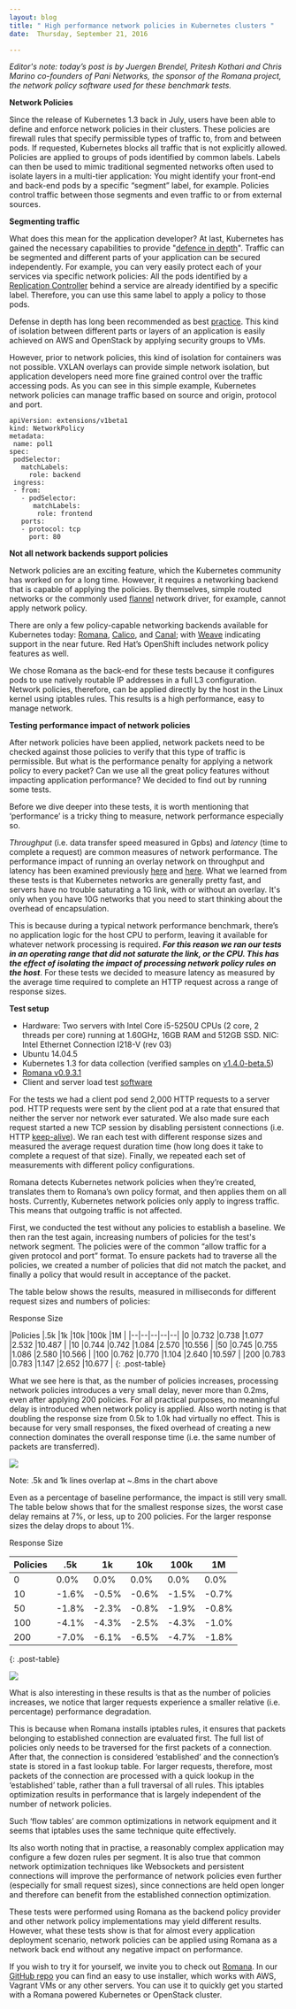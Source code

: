 ```yaml
---
layout: blog
title: " High performance network policies in Kubernetes clusters "
date:  Thursday, September 21, 2016

---
```

_Editor's note: today’s post is by Juergen Brendel, Pritesh Kothari and Chris Marino co-founders of Pani Networks, the sponsor of the Romana project, the network policy software used for these benchmark tests._  



**Network Policies**



Since the release of Kubernetes 1.3 back in July, users have been able to define and enforce network policies in their clusters. These policies are firewall rules that specify permissible types of traffic to, from and between pods. If requested, Kubernetes blocks all traffic that is not explicitly allowed. Policies are applied to groups of pods identified by common labels. Labels can then be used to mimic traditional segmented networks often used to isolate layers in a multi-tier application: You might identify your front-end and back-end pods by a specific “segment” label, for example. Policies control traffic between those segments and even traffic to or from external sources.



**Segmenting traffic**



What does this mean for the application developer? At last, Kubernetes has gained the necessary capabilities to provide "[defence in depth](https://en.wikipedia.org/wiki/Defense_in_depth_(computing))". Traffic can be segmented and different parts of your application can be secured independently. For example, you can very easily protect each of your services via specific network policies: All the pods identified by a [Replication Controller](http://kubernetes.io/docs/user-guide/replication-controller/) behind a service are already identified by a specific label. Therefore, you can use this same label to apply a policy to those pods.



Defense in depth has long been recommended as best [practice](http://blog.kubernetes.io/2016/08/security-best-practices-kubernetes-deployment.html). This kind of isolation between different parts or layers of an application is easily achieved on AWS and OpenStack by applying security groups to VMs.



However, prior to network policies, this kind of isolation for containers was not possible. VXLAN overlays can provide simple network isolation, but application developers need more fine grained control over the traffic accessing pods. As you can see in this simple example, Kubernetes network policies can manage traffic based on source and origin, protocol and port.





```
apiVersion: extensions/v1beta1  
kind: NetworkPolicy  
metadata:  
 name: pol1  
spec:  
 podSelector:  
   matchLabels:  
     role: backend  
 ingress:  
 - from:  
   - podSelector:  
      matchLabels:  
       role: frontend  
   ports:  
   - protocol: tcp  
     port: 80
 ```





**Not all network backends support policies**



Network policies are an exciting feature, which the Kubernetes community has worked on for a long time. However, it requires a networking backend that is capable of applying the policies. By themselves, simple routed networks or the commonly used [flannel](https://github.com/coreos/flannel) network driver, for example, cannot apply network policy.



There are only a few policy-capable networking backends available for Kubernetes today: [Romana](http://romana.io/), [Calico](http://projectcalico.org/), and [Canal](https://github.com/tigera/canal); with [Weave](http://www.weave.works/) indicating support in the near future. Red Hat’s OpenShift includes network policy features as well.



We chose Romana as the back-end for these tests because it configures pods to use natively routable IP addresses in a full L3 configuration. Network policies, therefore, can be applied directly by the host in the Linux kernel using iptables rules. This results is a high performance, easy to manage network.



**Testing performance impact of network policies**



After network policies have been applied, network packets need to be checked against those policies to verify that this type of traffic is permissible. But what is the performance penalty for applying a network policy to every packet? Can we use all the great policy features without impacting application performance? We decided to find out by running some tests.



Before we dive deeper into these tests, it is worth mentioning that ‘performance’ is a tricky thing to measure, network performance especially so.



_Throughput_ (i.e. data transfer speed measured in Gpbs) and _latency_ (time to complete a request) are common measures of network performance. The performance impact of running an overlay network on throughput and latency has been examined previously [here](https://smana.kubespray.io/index.php/posts/kubernetes-net-bench) and [here](http://machinezone.github.io/research/networking-solutions-for-kubernetes/). What we learned from these tests is that Kubernetes networks are generally pretty fast, and servers have no trouble saturating a 1G link, with or without an overlay. It's only when you have 10G networks that you need to start thinking about the overhead of encapsulation.



This is because during a typical network performance benchmark, there’s no application logic for the host CPU to perform, leaving it available for whatever network processing is required. **_For this reason we ran our tests in an operating range that did not saturate the link, or the CPU. This has the effect of isolating the impact of processing network policy rules on the host_**. For these tests we decided to measure latency as measured by the average time required to complete an HTTP request across a range of response sizes.





**Test setup**

- Hardware: Two servers with Intel Core i5-5250U CPUs (2 core, 2 threads per core) running at 1.60GHz, 16GB RAM and 512GB SSD. NIC: Intel Ethernet Connection I218-V (rev 03)
- Ubuntu 14.04.5
- Kubernetes 1.3 for data collection (verified samples on [v1.4.0-beta.5](http://v1.4.0-beta.5/))
- [Romana v0.9.3.1](https://github.com/romana/romana)
- Client and server load test [software](https://github.com/paninetworks/testing-tools)

For the tests we had a client pod send 2,000 HTTP requests to a server pod. HTTP requests were sent by the client pod at a rate that ensured that neither the server nor network ever saturated. We also made sure each request started a new TCP session by disabling persistent connections (i.e. HTTP [keep-alive](https://en.wikipedia.org/wiki/HTTP_persistent_connection)). We ran each test with different response sizes and measured the average request duration time (how long does it take to complete a request of that size). Finally, we repeated each set of measurements with different policy configurations.



Romana detects Kubernetes network policies when they’re created, translates them to Romana’s own policy format, and then applies them on all hosts. Currently, Kubernetes network policies only apply to ingress traffic. This means that outgoing traffic is not affected.

First, we conducted the test without any policies to establish a baseline. We then ran the test again, increasing numbers of policies for the test's network segment. The policies were of the common “allow traffic for a given protocol and port” format. To ensure packets had to traverse all the policies, we created a number of policies that did not match the packet, and finally a policy that would result in acceptance of the packet.



The table below shows the results, measured in milliseconds for different request sizes and numbers of policies:



Response Size

|Policies |.5k |1k |10k |100k |1M |
|--|--|--|--|--|
|0 |0.732 |0.738 |1.077 |2.532 |10.487 |
|10 |0.744 |0.742 |1.084 |2.570 |10.556 |
|50 |0.745 |0.755 |1.086 |2.580 |10.566 |
|100 |0.762 |0.770 |1.104 |2.640 |10.597 |
|200 |0.783 |0.783 |1.147 |2.652 |10.677 |
{: .post-table}


What we see here is that, as the number of policies increases, processing network policies introduces a very small delay, never more than 0.2ms, even after applying 200 policies. For all practical purposes, no meaningful delay is introduced when network policy is applied. Also worth noting is that doubling the response size from 0.5k to 1.0k had virtually no effect. This is because for very small responses, the fixed overhead of creating a new connection dominates the overall response time (i.e. the same number of packets are transferred).



 ![](https://lh3.googleusercontent.com/2M6D3zIPSiBE1LUZ3I5oVlZtfVVGP-aK6P3Qsb_siG0Jy16zeE1pNIZGLxeRh4SLCNUKY53A0Qbcm-dwwqz6ResSLjdb1oosXywOK5oK_uU6inVWQTPtztj9cv_6JK-EESVeeoq9)





Note: .5k and 1k lines overlap at ~.8ms in the chart above



Even as a percentage of baseline performance, the impact is still very small. The table below shows that for the smallest response sizes, the worst case delay remains at 7%, or less, up to 200 policies. For the larger response sizes the delay drops to about 1%.





Response Size

|Policies | .5k | 1k | 10k | 100k | 1M |
|--|--|--|--|--|---|
| 0 | 0.0% | 0.0% | 0.0% | 0.0% | 0.0% |
| 10 | -1.6% | -0.5% | -0.6% | -1.5% | -0.7% |
| 50 | -1.8% | -2.3% | -0.8% | -1.9% | -0.8% |
| 100 | -4.1% | -4.3% | -2.5% | -4.3% | -1.0% |
| 200 | -7.0% | -6.1% | -6.5% | -4.7% | -1.8% |
{: .post-table}


 ![](https://lh6.googleusercontent.com/Bwpuko0UBaTQrL0h9_wDtnmsa0ijk6KD82BDVtHCCMuM4zATPppHKLv9lDoWBYvTbO89nPqIIA5jLYMfdxv7O6jIwRqHg_chVvBOz0-yZ_j2YhXop5Tg2a-a86swu_tBQhEPVGH3)







What is also interesting in these results is that as the number of policies increases, we notice that larger requests experience a smaller relative (i.e. percentage) performance degradation.



This is because when Romana installs iptables rules, it ensures that packets belonging to established connection are evaluated first. The full list of policies only needs to be traversed for the first packets of a connection. After that, the connection is considered ‘established’ and the connection’s state is stored in a fast lookup table. For larger requests, therefore, most packets of the connection are processed with a quick lookup in the ‘established’ table, rather than a full traversal of all rules. This iptables optimization results in performance that is largely independent of the number of network policies.



Such ‘flow tables’ are common optimizations in network equipment and it seems that iptables uses the same technique quite effectively.



Its also worth noting that in practise, a reasonably complex application may configure a few dozen rules per segment. It is also true that common network optimization techniques like Websockets and persistent connections will improve the performance of network policies even further (especially for small request sizes), since connections are held open longer and therefore can benefit from the established connection optimization.



These tests were performed using Romana as the backend policy provider and other network policy implementations may yield different results. However, what these tests show is that for almost every application deployment scenario, network policies can be applied using Romana as a network back end without any negative impact on performance.



If you wish to try it for yourself, we invite you to check out [Romana](http://romana.io/). In our [GitHub repo](https://github.com/romana/romana) you can find an easy to use installer, which works with AWS, Vagrant VMs or any other servers. You can use it to quickly get you started with a Romana powered Kubernetes or OpenStack cluster.
